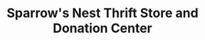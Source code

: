 ---
title: "Sparrow's Nest Thrift Store and Donation Center"
url: /woodstock/sparrows-nest-thrift-store-and-donation-center/
shop: Gebrauchtwaren
---